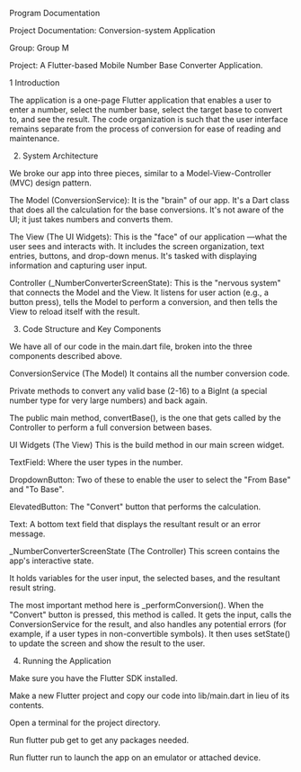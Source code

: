 Program Documentation



Project Documentation: Conversion-system Application

Group: Group M

Project: A Flutter-based Mobile Number Base Converter Application.



1 Introduction

The application is a one-page Flutter application that enables a user to enter a number, select the number base, select the target base to convert to, and see the result. The code organization is such that the user interface remains separate from the process of conversion for ease of reading and maintenance.

2. System Architecture

We broke our app into three pieces, similar to a Model-View-Controller (MVC) design pattern.

The Model (ConversionService): It is the "brain" of our app. It's a Dart class that does all the calculation for the base conversions. It's not aware of the UI; it just takes numbers and converts them.

The View (The UI Widgets): This is the "face" of our application —what the user sees and interacts with. It includes the screen organization, text entries, buttons, and drop-down menus. It's tasked with displaying information and capturing user input.

Controller (_NumberConverterScreenState): This is the "nervous system" that connects the Model and the View. It listens for user action (e.g., a button press), tells the Model to perform a conversion, and then tells the View to reload itself with the result.

3. Code Structure and Key Components

We have all of our code in the main.dart file, broken into the three components described above.

ConversionService (The Model) It contains all the number conversion code.

Private methods to convert any valid base (2-16) to a BigInt (a special number type for very large numbers) and back again.

The public main method, convertBase(), is the one that gets called by the Controller to perform a full conversion between bases.

UI Widgets (The View) This is the build method in our main screen widget.

TextField: Where the user types in the number.

DropdownButton: Two of these to enable the user to select the "From Base" and "To Base".

ElevatedButton: The "Convert" button that performs the calculation.

Text: A bottom text field that displays the resultant result or an error message.

_NumberConverterScreenState (The Controller) This screen contains the app's interactive state.

It holds variables for the user input, the selected bases, and the resultant result string.

The most important method here is _performConversion(). When the "Convert" button is pressed, this method is called. It gets the input, calls the ConversionService for the result, and also handles any potential errors (for example, if a user types in non-convertible symbols). It then uses setState() to update the screen and show the result to the user.

4. Running the Application

Make sure you have the Flutter SDK installed.

Make a new Flutter project and copy our code into lib/main.dart in lieu of its contents.

Open a terminal for the project directory.

Run flutter pub get to get any packages needed.

Run flutter run to launch the app on an emulator or attached device.

